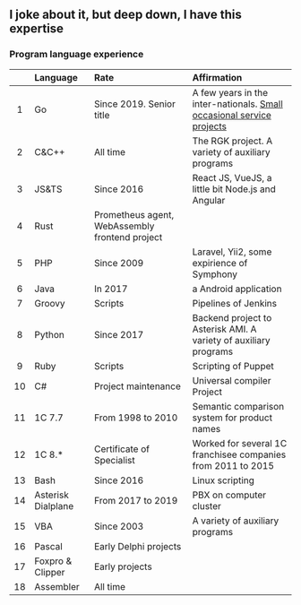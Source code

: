 ## I joke about it, but deep down, I have this expertise

### Program language experience
||Language|Rate|Affirmation|
|:-:|:-|:-|:-|
|1| Go| Since 2019. Senior title| A few years in the inter-nationals. [Small occasional service projects](https://github.com/wberdnik?tab=repositories&language=go)|
|2| C&C++| All time| The RGK project. A variety of auxiliary programs|
|3| JS&TS| Since 2016| React JS, VueJS, a little bit Node.js and Angular|
|4| Rust| Prometheus agent, WebAssembly frontend project|
|5| PHP| Since 2009| Laravel, Yii2, some expirience of Symphony|
|6| Java| In 2017| a Android application|
|7| Groovy| Scripts| Pipelines of Jenkins|
|8| Python| Since 2017| Backend project to Asterisk AMI. A variety of auxiliary programs|
|9| Ruby| Scripts| Scripting of Puppet|
|10| C#| Project maintenance| Universal compiler Project|
|11| 1C 7.7| From 1998 to 2010| Semantic comparison system for product names|
|12| 1C 8.*| Certificate of Specialist| Worked for several 1C franchisee companies from 2011 to 2015|
|13| Bash| Since 2016| Linux scripting|
|14| Asterisk Dialplane| From 2017 to 2019| PBX on computer cluster|
|15| VBA| Since 2003| A variety of auxiliary programs|
|16| Pascal| Early Delphi projects||
|17| Foxpro & Clipper| Early projects||
|18| Assembler|  All time||
